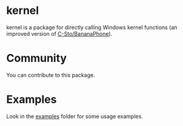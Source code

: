 # kernel
kernel is a package for directly calling Windows kernel functions (an improved version of [C-Sto/BananaPhone](https://github.com/C-Sto/BananaPhone)).

# Community
You can contribute to this package.

# Examples
Look in the [examples](https://github.com/NeuralTeam/kernel/tree/master/examples) folder for some usage examples.